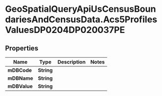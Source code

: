 # GeoSpatialQueryApiUsCensusBoundariesAndCensusData.Acs5ProfilesValuesDP0204DP020037PE

## Properties

Name | Type | Description | Notes
------------ | ------------- | ------------- | -------------
**mDBCode** | **String** |  | 
**mDBName** | **String** |  | 
**mDBValue** | **String** |  | 


